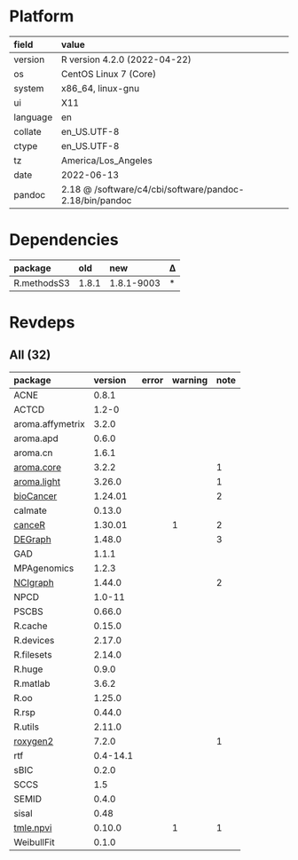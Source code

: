 # Platform

|field    |value                                                   |
|:--------|:-------------------------------------------------------|
|version  |R version 4.2.0 (2022-04-22)                            |
|os       |CentOS Linux 7 (Core)                                   |
|system   |x86_64, linux-gnu                                       |
|ui       |X11                                                     |
|language |en                                                      |
|collate  |en_US.UTF-8                                             |
|ctype    |en_US.UTF-8                                             |
|tz       |America/Los_Angeles                                     |
|date     |2022-06-13                                              |
|pandoc   |2.18 @ /software/c4/cbi/software/pandoc-2.18/bin/pandoc |

# Dependencies

|package     |old   |new        |Δ  |
|:-----------|:-----|:----------|:--|
|R.methodsS3 |1.8.1 |1.8.1-9003 |*  |

# Revdeps

## All (32)

|package                               |version  |error |warning |note |
|:-------------------------------------|:--------|:-----|:-------|:----|
|ACNE                                  |0.8.1    |      |        |     |
|ACTCD                                 |1.2-0    |      |        |     |
|aroma.affymetrix                      |3.2.0    |      |        |     |
|aroma.apd                             |0.6.0    |      |        |     |
|aroma.cn                              |1.6.1    |      |        |     |
|[aroma.core](problems.md#aromacore)   |3.2.2    |      |        |1    |
|[aroma.light](problems.md#aromalight) |3.26.0   |      |        |1    |
|[bioCancer](problems.md#biocancer)    |1.24.01  |      |        |2    |
|calmate                               |0.13.0   |      |        |     |
|[canceR](problems.md#cancer)          |1.30.01  |      |1       |2    |
|[DEGraph](problems.md#degraph)        |1.48.0   |      |        |3    |
|GAD                                   |1.1.1    |      |        |     |
|MPAgenomics                           |1.2.3    |      |        |     |
|[NCIgraph](problems.md#ncigraph)      |1.44.0   |      |        |2    |
|NPCD                                  |1.0-11   |      |        |     |
|PSCBS                                 |0.66.0   |      |        |     |
|R.cache                               |0.15.0   |      |        |     |
|R.devices                             |2.17.0   |      |        |     |
|R.filesets                            |2.14.0   |      |        |     |
|R.huge                                |0.9.0    |      |        |     |
|R.matlab                              |3.6.2    |      |        |     |
|R.oo                                  |1.25.0   |      |        |     |
|R.rsp                                 |0.44.0   |      |        |     |
|R.utils                               |2.11.0   |      |        |     |
|[roxygen2](problems.md#roxygen2)      |7.2.0    |      |        |1    |
|rtf                                   |0.4-14.1 |      |        |     |
|sBIC                                  |0.2.0    |      |        |     |
|SCCS                                  |1.5      |      |        |     |
|SEMID                                 |0.4.0    |      |        |     |
|sisal                                 |0.48     |      |        |     |
|[tmle.npvi](problems.md#tmlenpvi)     |0.10.0   |      |1       |1    |
|WeibullFit                            |0.1.0    |      |        |     |

